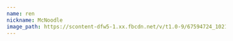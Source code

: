 ```yaml
---
name: ren
nickname: McNoodle
image_path: https://scontent-dfw5-1.xx.fbcdn.net/v/t1.0-9/67594724_10216854107399804_7876598506192896000_o.jpg?_nc_cat=100&_nc_oc=AQmknuUpMB-2seQt-0RbxMQjQmZ79ZOgngzakqlnKDXvzTuoLVaDSVwe3MKie0X53f6CsBEO2CW9sCR_qWBqnVy4&_nc_ht=scontent-dfw5-1.xx&oh=6929c4fc49d0d2d9b81e1c2b1163861b&oe=5DEBBC4A
---
```

